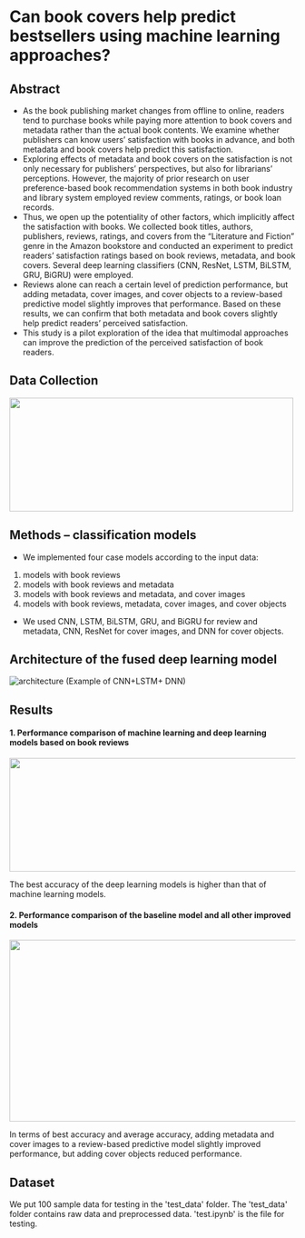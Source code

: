 # Can book covers help predict bestsellers using machine learning approaches?
## Abstract
* As the book publishing market changes from offline to online, readers tend to purchase books while paying more attention to book covers and metadata rather than the actual book contents. We examine whether publishers can know users’ satisfaction with
books in advance, and both metadata and book covers help predict this satisfaction.
* Exploring effects of metadata and book covers on the satisfaction is not only necessary for publishers’ perspectives, but also for librarians’ perceptions. However, the majority of prior research on user preference-based book recommendation systems in both book
industry and library system employed review comments, ratings, or book loan records.
* Thus, we open up the potentiality of other factors, which implicitly affect the satisfaction with books. We collected book titles, authors, publishers, reviews, ratings, and covers from the “Literature and Fiction” genre in the Amazon bookstore and conducted
an experiment to predict readers’ satisfaction ratings based on book reviews, metadata, and book covers. Several deep learning classifiers (CNN, ResNet, LSTM, BiLSTM, GRU, BiGRU) were employed.
* Reviews alone can reach a certain level of prediction performance, but adding metadata, cover images, and cover objects to a review-based predictive model slightly improves that performance. Based on these results, we can confirm that both metadata and book covers slightly help predict readers’ perceived
satisfaction.
* This study is a pilot exploration of the idea that multimodal approaches can improve the prediction of the perceived satisfaction of book readers.
## Data Collection
<img src="https://user-images.githubusercontent.com/42277033/150510126-84e632b4-5ecd-43e2-9914-a2f3e53f2852.jpg"  width="500" height="200"/>

## Methods – classification models
* We implemented four case models according to the input data:
1) models with book reviews
2) models with book reviews and metadata
3) models with book reviews and metadata, and cover images
4) models with book reviews, metadata, cover images, and cover objects
* We used CNN, LSTM, BiLSTM, GRU, and BiGRU for review and metadata, CNN, ResNet for cover images, and DNN for cover objects.
## Architecture of the fused deep learning model
![architecture](https://user-images.githubusercontent.com/42277033/150513533-5296ff0f-675c-4db2-95f0-70be1813065b.jpg)
(Example of CNN+LSTM+ DNN)
## Results
#### 1. Performance comparison of machine learning and deep learning models based on book reviews
<img src="https://user-images.githubusercontent.com/42277033/150513894-052bfb01-e3d8-4dcd-8caf-e8ae5a2104dd.png"  width="800" height="200"/>

The best accuracy of the deep learning models is higher than that of machine learning models.

#### 2. Performance comparison of the baseline model and all other improved models
<img src="https://user-images.githubusercontent.com/42277033/150514523-7056a74e-33dc-426d-bcf7-7988bbca2a26.png"  width="800" height="320"/>

In terms of best accuracy and average accuracy, adding metadata and cover images to a review-based predictive model slightly improved performance, but adding cover objects reduced performance.
## Dataset
We put 100 sample data for testing in the 'test_data' folder. The 'test_data' folder contains raw data and preprocessed data. 'test.ipynb' is the file for testing.

